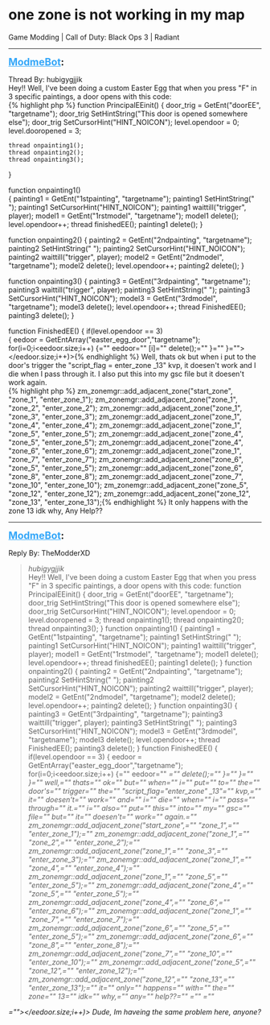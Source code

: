 # one zone is not working in my map
Game Modding | Call of Duty: Black Ops 3 | Radiant

---
<strong style="font-size: 1.4em;"><span style="text-decoration: underline;text-decoration-color: #34a7f9;"><span style="color:#34a7f9;">ModmeBot</span></span>:</strong>

<p>Thread By: hubigygjjik<br />Hey!! Well, I&#39;ve been doing a custom Easter Egg that when you press &quot;F&quot; in 3 specific paintings, a door opens with this code:<br />{% highlight php %}
function PrincipalEEinit()
{
	door_trig = GetEnt("doorEE", "targetname");
	door_trig SetHintString("This door is opened somewhere else");
	door_trig SetCursorHint("HINT_NOICON");
	level.opendoor = 0;
	level.dooropened = 3;
 
	thread onpainting1();	
	thread onpainting2();
	thread onpainting3();
}

function onpainting1()	
{
	painting1 = GetEnt("1stpainting", "targetname");
        painting1 SetHintString(" ");
        painting1 SetCursorHint("HINT_NOICON");
	painting1 waittill("trigger", player);
	model1 = GetEnt("1rstmodel", "targetname");
	model1 delete();
	level.opendoor++;
	thread finishedEE();
	painting1 delete();
}
	
function onpainting2()
{
	painting2 = GetEnt("2ndpainting", "targetname");
        painting2 SetHintString(" ");
        painting2 SetCursorHint("HINT_NOICON");
	painting2 waittill("trigger", player);
	model2 = GetEnt("2ndmodel", "targetname");
	model2 delete();
	level.opendoor++;
	painting2 delete();
}

function onpainting3()
{
	painting3 = GetEnt("3rdpainting", "targetname");
	painting3 waittill("trigger", player);
	painting3 SetHintString(" ");
        painting3 SetCursorHint("HINT_NOICON");
	model3 = GetEnt("3rdmodel", "targetname");
	model3 delete();
	level.opendoor++;
	thread FinishedEE();
	painting3 delete();
}

function FinishedEE()
{ 
  if(level.opendoor == 3)	
  {
     eedoor = GetEntArray("easter_egg_door","targetname");
     for(i=0;i&lt;eedoor.size;i++) {="" eedoor="" [i]="" delete();="" }="" }=""&gt;&lt;/eedoor.size;i++)&gt;{% endhighlight %}
Well, thats ok but when i put to the door&#39;s trigger the &quot;script_flag = enter_zone _13&quot; kvp, it doesen&#39;t work and I die when I pass through it. I also put this into my gsc file but it doesen&#39;t work again.<br />{% highlight php %}
zm_zonemgr::add_adjacent_zone("start_zone", "zone_1", "enter_zone_1");
	zm_zonemgr::add_adjacent_zone("zone_1", "zone_2", "enter_zone_2");
	zm_zonemgr::add_adjacent_zone("zone_1", "zone_3", "enter_zone_3");
	zm_zonemgr::add_adjacent_zone("zone_1", "zone_4", "enter_zone_4");
	zm_zonemgr::add_adjacent_zone("zone_1", "zone_5", "enter_zone_5");
	zm_zonemgr::add_adjacent_zone("zone_4", "zone_5", "enter_zone_5");
	zm_zonemgr::add_adjacent_zone("zone_4", "zone_6", "enter_zone_6");
	zm_zonemgr::add_adjacent_zone("zone_1", "zone_7", "enter_zone_7");
	zm_zonemgr::add_adjacent_zone("zone_6", "zone_5", "enter_zone_5");
	zm_zonemgr::add_adjacent_zone("zone_6", "zone_8", "enter_zone_8");
	zm_zonemgr::add_adjacent_zone("zone_7", "zone_10", "enter_zone_10");
	zm_zonemgr::add_adjacent_zone("zone_5", "zone_12", "enter_zone_12");
	zm_zonemgr::add_adjacent_zone("zone_12", "zone_13", "enter_zone_13");{% endhighlight %}
It only happens with the zone 13 idk why, Any Help??</p>

---
<strong style="font-size: 1.4em;"><span style="text-decoration: underline;text-decoration-color: #34a7f9;"><span style="color:#34a7f9;">ModmeBot</span></span>:</strong>

<p>Reply By: TheModderXD<br /><blockquote><em>hubigygjjik</em><br />Hey!! Well, I&#39;ve been doing a custom Easter Egg that when you press &quot;F&quot; in 3 specific paintings, a door opens with this code: function PrincipalEEinit() { door_trig = GetEnt(&quot;doorEE&quot;, &quot;targetname&quot;); door_trig SetHintString(&quot;This door is opened somewhere else&quot;); door_trig SetCursorHint(&quot;HINT_NOICON&quot;); level.opendoor = 0; level.dooropened = 3; thread onpainting1(); thread onpainting2(); thread onpainting3(); } function onpainting1() { painting1 = GetEnt(&quot;1stpainting&quot;, &quot;targetname&quot;); painting1 SetHintString(&quot; &quot;); painting1 SetCursorHint(&quot;HINT_NOICON&quot;); painting1 waittill(&quot;trigger&quot;, player); model1 = GetEnt(&quot;1rstmodel&quot;, &quot;targetname&quot;); model1 delete(); level.opendoor++; thread finishedEE(); painting1 delete(); } function onpainting2() { painting2 = GetEnt(&quot;2ndpainting&quot;, &quot;targetname&quot;); painting2 SetHintString(&quot; &quot;); painting2 SetCursorHint(&quot;HINT_NOICON&quot;); painting2 waittill(&quot;trigger&quot;, player); model2 = GetEnt(&quot;2ndmodel&quot;, &quot;targetname&quot;); model2 delete(); level.opendoor++; painting2 delete(); } function onpainting3() { painting3 = GetEnt(&quot;3rdpainting&quot;, &quot;targetname&quot;); painting3 waittill(&quot;trigger&quot;, player); painting3 SetHintString(&quot; &quot;); painting3 SetCursorHint(&quot;HINT_NOICON&quot;); model3 = GetEnt(&quot;3rdmodel&quot;, &quot;targetname&quot;); model3 delete(); level.opendoor++; thread FinishedEE(); painting3 delete(); } function FinishedEE() { if(level.opendoor == 3) { eedoor = GetEntArray(&quot;easter_egg_door&quot;,&quot;targetname&quot;); for(i=0;i&lt;eedoor.size;i++) {=&quot;&quot; eedoor=&quot;&quot; <em>=&quot;&quot; delete();=&quot;&quot; }=&quot;&quot; }=&quot;&quot; }=&quot;&quot; well,=&quot;&quot; thats=&quot;&quot; ok=&quot;&quot; but=&quot;&quot; when=&quot;&quot; i=&quot;&quot; put=&quot;&quot; to=&quot;&quot; the=&quot;&quot; door&#39;s=&quot;&quot; trigger=&quot;&quot; the=&quot;&quot; &quot;script_flag=&quot;enter_zone&quot; _13&quot;=&quot;&quot; kvp,=&quot;&quot; it=&quot;&quot; doesen&#39;t=&quot;&quot; work=&quot;&quot; and=&quot;&quot; i=&quot;&quot; die=&quot;&quot; when=&quot;&quot; i=&quot;&quot; pass=&quot;&quot; through=&quot;&quot; it.=&quot;&quot; i=&quot;&quot; also=&quot;&quot; put=&quot;&quot; this=&quot;&quot; into=&quot;&quot; my=&quot;&quot; gsc=&quot;&quot; file=&quot;&quot; but=&quot;&quot; it=&quot;&quot; doesen&#39;t=&quot;&quot; work=&quot;&quot; again.=&quot;&quot; zm_zonemgr::add_adjacent_zone(&quot;start_zone&quot;,=&quot;&quot; &quot;zone_1&quot;,=&quot;&quot; &quot;enter_zone_1&quot;);=&quot;&quot; zm_zonemgr::add_adjacent_zone(&quot;zone_1&quot;,=&quot;&quot; &quot;zone_2&quot;,=&quot;&quot; &quot;enter_zone_2&quot;);=&quot;&quot; zm_zonemgr::add_adjacent_zone(&quot;zone_1&quot;,=&quot;&quot; &quot;zone_3&quot;,=&quot;&quot; &quot;enter_zone_3&quot;);=&quot;&quot; zm_zonemgr::add_adjacent_zone(&quot;zone_1&quot;,=&quot;&quot; &quot;zone_4&quot;,=&quot;&quot; &quot;enter_zone_4&quot;);=&quot;&quot; zm_zonemgr::add_adjacent_zone(&quot;zone_1&quot;,=&quot;&quot; &quot;zone_5&quot;,=&quot;&quot; &quot;enter_zone_5&quot;);=&quot;&quot; zm_zonemgr::add_adjacent_zone(&quot;zone_4&quot;,=&quot;&quot; &quot;zone_5&quot;,=&quot;&quot; &quot;enter_zone_5&quot;);=&quot;&quot; zm_zonemgr::add_adjacent_zone(&quot;zone_4&quot;,=&quot;&quot; &quot;zone_6&quot;,=&quot;&quot; &quot;enter_zone_6&quot;);=&quot;&quot; zm_zonemgr::add_adjacent_zone(&quot;zone_1&quot;,=&quot;&quot; &quot;zone_7&quot;,=&quot;&quot; &quot;enter_zone_7&quot;);=&quot;&quot; zm_zonemgr::add_adjacent_zone(&quot;zone_6&quot;,=&quot;&quot; &quot;zone_5&quot;,=&quot;&quot; &quot;enter_zone_5&quot;);=&quot;&quot; zm_zonemgr::add_adjacent_zone(&quot;zone_6&quot;,=&quot;&quot; &quot;zone_8&quot;,=&quot;&quot; &quot;enter_zone_8&quot;);=&quot;&quot; zm_zonemgr::add_adjacent_zone(&quot;zone_7&quot;,=&quot;&quot; &quot;zone_10&quot;,=&quot;&quot; &quot;enter_zone_10&quot;);=&quot;&quot; zm_zonemgr::add_adjacent_zone(&quot;zone_5&quot;,=&quot;&quot; &quot;zone_12&quot;,=&quot;&quot; &quot;enter_zone_12&quot;);=&quot;&quot; zm_zonemgr::add_adjacent_zone(&quot;zone_12&quot;,=&quot;&quot; &quot;zone_13&quot;,=&quot;&quot; &quot;enter_zone_13&quot;);=&quot;&quot; it=&quot;&quot; only=&quot;&quot; happens=&quot;&quot; with=&quot;&quot; the=&quot;&quot; zone=&quot;&quot; 13=&quot;&quot; idk=&quot;&quot; why,=&quot;&quot; any=&quot;&quot; help??=&quot;&quot;  =&quot;&quot;  =&quot;&quot;  </em></blockquote><em>=&quot;&quot;&gt;&lt;/eedoor.size;i++)&gt; Dude, Im haveing the same problem here, anyone?</em></p>
